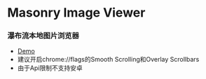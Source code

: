 # Masonry Image Viewer
###  瀑布流本地图片浏览器
- [Demo](https://wlm3201.github.io/Masonry_Image_Viewer)
- 建议开启chrome://flags的Smooth Scrolling和Overlay Scrollbars
- 由于Api限制不支持安卓